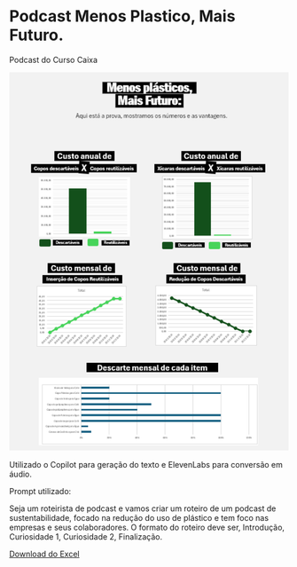 # Podcast Menos Plastico, Mais Futuro.
Podcast do Curso Caixa

![Imagem Principal](Tabela.png)


Utilizado o Copilot para geração do texto e ElevenLabs para conversão em áudio.


Prompt utilizado:

Seja um roteirista de podcast e vamos criar um roteiro de um podcast de sustentabilidade, focado na redução do uso de plástico e tem foco nas empresas e seus colaboradores. O formato do roteiro deve ser, Introdução, Curiosidade 1, Curiosidade 2, Finalização.

[Download do Excel](TabelaMenosPlastico_3.xlsx)


